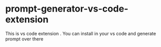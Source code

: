 # prompt-generator-vs-code-extension
This is vs code extension . You can install in your vs code and generate prompt over there
